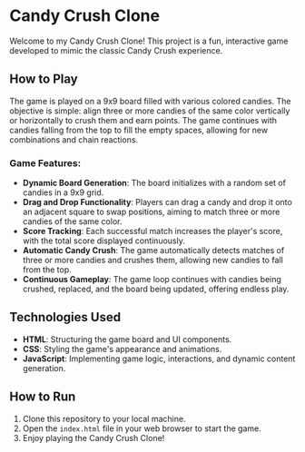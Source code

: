 # Candy Crush Clone

Welcome to my Candy Crush Clone! This project is a fun, interactive game developed to mimic the classic Candy Crush experience. 

## How to Play

The game is played on a 9x9 board filled with various colored candies. The objective is simple: align three or more candies of the same color vertically or horizontally to crush them and earn points. The game continues with candies falling from the top to fill the empty spaces, allowing for new combinations and chain reactions.

### Game Features:

- **Dynamic Board Generation**: The board initializes with a random set of candies in a 9x9 grid.
- **Drag and Drop Functionality**: Players can drag a candy and drop it onto an adjacent square to swap positions, aiming to match three or more candies of the same color.
- **Score Tracking**: Each successful match increases the player's score, with the total score displayed continuously.
- **Automatic Candy Crush**: The game automatically detects matches of three or more candies and crushes them, allowing new candies to fall from the top.
- **Continuous Gameplay**: The game loop continues with candies being crushed, replaced, and the board being updated, offering endless play.

## Technologies Used

- **HTML**: Structuring the game board and UI components.
- **CSS**: Styling the game's appearance and animations.
- **JavaScript**: Implementing game logic, interactions, and dynamic content generation.

## How to Run

1. Clone this repository to your local machine.
2. Open the `index.html` file in your web browser to start the game.
3. Enjoy playing the Candy Crush Clone!



